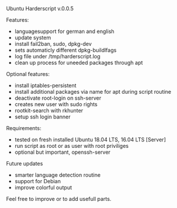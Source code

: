 Ubuntu Harderscript v.0.0.5

Features:
- languagesupport for german and english
- update system
- install fail2ban, sudo, dpkg-dev
- sets automaticly different dpkg-buildlfags
- log file under /tmp/harderscript.log
- clean up process for uneeded packages through apt

Optional features:
- install iptables-persistent
- install additional packages via name for apt during script routine
- deactivate root-login on ssh-server
- creates new user with sudo rights
- rootkit-search with rkhunter
- setup ssh login banner

Requirements:
- tested on fresh installed Ubuntu 18.04 LTS, 16.04 LTS [Server]
- run script as root or as user with root priviliges
- optional but important, openssh-server

Future updates
- smarter language detection routine
- support for Debian
- improve colorful output 

Feel free to improve or to add usefull parts. 
